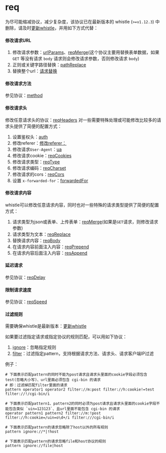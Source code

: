 
# req
为尽可能缩减协议，减少复杂度，该协议已在最新版本的 whistle (`>=v1.12.3`) 中删除，请及时[更新whistle](../update.html)，并用如下方式代替：

#### 修改请求URL
1. 修改请求参数：[urlParams](./urlPrams.html)、[reqMerge](./reqMerge.html)(这个协议主要用替换表单数据，如果 `GET` 等没有请求 `body` 请求则会修改请求参数，否则修改请求 `body`)
2. 正则或关键字路径替换：[pathReplace](./pathReplace.html)
3. 替换整个url：[请求替换](./rule/replace.html)

#### 修改请求方法
参见协议：[method](./method.html)

#### 修改请求头
修改任意请求头的协议：[reqHeaders](./reqHeaders.html)
对一些需要特殊处理或可能修改比较多的请求头提供了简便的配置方式：
1. 设置鉴权头：[auth](./auth.html)
2. 修改referer：[修改referer：](./修改referer：.html)
3. 修改请求`User-Agent`：[ua](./ua.html)
4. 修改请求cookie：[reqCookies](./reqCookies.html)
5. 修改请求类型：[reqType](./reqType.html)
6. 修改请求编码：[reqCharset](./reqCharset.html)
7. 修改请求的cors：[reqCors](./reqCors.html)
8. 设置 `x-forwarded-for`：[forwardedFor](./forwardedFor.html)

#### 修改请求内容
whistle可以修改任意请求内容，同时也对一些特殊的请求类型提供了简便的配置方式：
1. 请求类型为json或表单、上传表单：[reqMerge](./reqMerge.html)(如果是`GET`请求，则修改请求参数)
2. 请求类型为文本：[reqReplace](./reqReplace.html)
3. 替换请求内容：[reqBody](./reqBody.html)
4. 在请求内容前面注入内容：[reqPrepend](./reqPrepend.html)
5. 在请求内容后面注入内容：[resAppend](resAppend.html)

#### 延迟请求
参见协议：[reqDelay](./reqDelay.html)

#### 限制请求速度
参见协议：[reqSpeed](./reqSpeed.html)

#### 过滤规则
需要确保whistle是最新版本：[更新whistle](../update.html)

如果要过滤指定请求或指定协议的规则匹配，可以用如下协议：

1. [ignore](./ignore.html)：忽略指定规则
2. [filter](./filter.html)：过滤指定pattern，支持根据请求方法、请求头、请求客户端IP过滤

例子：

```
# 下面表示匹配pattern的同时不能为post请求且请求头里面的cookie字段必须包含test(忽略大小写)、url里面必须包含 cgi-bin 的请求
# 即：过滤掉匹配filter里面的请求
pattern operator1 operator2 filter://m:post filter://h:cookie!=test filter://!/cgi-bin/i

# 下面表示匹配pattern1、pattern2的同时必须为post请求且请求头里面的cookie字段不能包含类似 `uin=123123`、且url里面不能包含 cgi-bin 的请求
operator pattern1 pattern2 filter://m:!post filter://h:cookie=/uin=o\d+/i filter:///cgi-bin/i

# 下面表示匹配pattern的请求忽略除了host以外的所有规则
pattern ignore://*|!host

# 下面表示匹配pattern的请求忽略file和host协议的规则
pattern ignore://file|host
```
